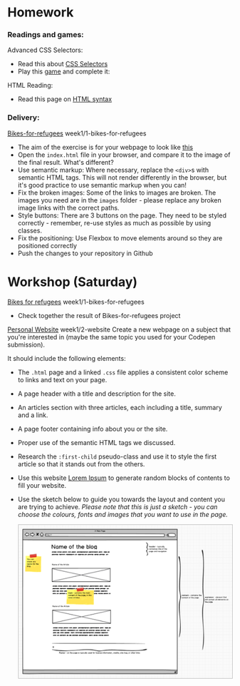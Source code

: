 # Homework

### Readings and games:

Advanced CSS Selectors:

- Read this about [CSS Selectors](http://learn.shayhowe.com/advanced-html-css/complex-selectors/)
- Play this [game](https://flukeout.github.io/) and complete it:

HTML Reading:

- Read this page on [HTML syntax](https://marksheet.io/html-syntax.html)

### Delivery:

[Bikes-for-refugees](https://github.com/Migracode-Barcelona/html-css-git-exercises) week1/1-bikes-for-refugees

- The aim of the exercise is for your webpage to look like [this](https://codeyourfuture.github.io/syllabus-london/html-css/assets/screenshot-complete.png) 
- Open the `index.html` file in your browser, and compare it to the image of the final result. What's different?
- Use semantic markup: Where necessary, replace the `<div>`s with semantic HTML tags. This will not render differently in the browser, but it's good practice to use semantic markup when you can!
- Fix the broken images: Some of the links to images are broken. The images you need are in the `images` folder - please replace any broken image links with the correct paths.
- Style buttons: There are 3 buttons on the page. They need to be styled correctly - remember, re-use styles as much as possible by using classes.
- Fix the positioning: Use Flexbox to move elements around so they are positioned correctly
- Push the changes to your repository in Github

# Workshop (Saturday)

[Bikes for refugees](https://github.com/Migracode-Barcelona/html-css-git-exercises) week1/1-bikes-for-refugees
- Check together the result of Bikes-for-refugees project

[Personal Website](https://github.com/Migracode-Barcelona/html-css-git-exercises) week1/2-website
Create a new webpage on a subject that you're interested in (maybe the same topic you used for your Codepen submission).

It should include the following elements:

- The `.html` page and a linked `.css` file applies a consistent color scheme to links and text on your page.
- A page header with a title and description for the site.
- An articles section with three articles, each including a title, summary and a link.
- A page footer containing info about you or the site.
- Proper use of the semantic HTML tags we discussed.
- Research the `:first-child` pseudo-class and use it to style the first article so that it stands out from the others.
- Use this website [Lorem Ipsum](http://www.lipsum.com/) to generate random blocks of contents to fill your website.
- Use the sketch below to guide you towards the layout and content you are trying to achieve. _Please note that this is just a sketch - you can choose the colours, fonts and images that you want to use in the page._

  <a href="blog-sketch-week-1.png" target="blank">
    <img src="blog-sketch-week-1.png" style="border: 1px solid #bababa;">
  </a>

